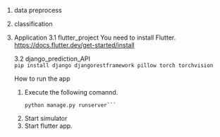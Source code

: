 1. data preprocess

2. classification

3. Application
   3.1 flutter_project
       You need to install Flutter.  
       https://docs.flutter.dev/get-started/install

   3.2 django_prediction_API  
     ```pip install django djangorestframework pillow torch torchvision```

   How to run the app  
   1. Execute the following comannd.
      ```cd django_prediction_API  
      python manage.py runserver```
   2. Start simulator
   3. Start flutter app.

